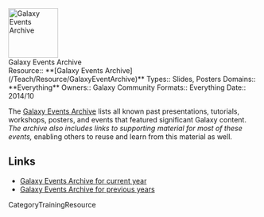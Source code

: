 <div class='center'>
<a href='/Events.md#past_events'><img src='/Images/Logos/galaxyLogoTrimmed.png' alt='Galaxy Events Archive' height="100" /></a>
</div>

<div class="title">Galaxy Events Archive</div>



<div class='deploymentbox'>
 Resource:: **[Galaxy Events Archive](/Teach/Resource/GalaxyEventArchive)**
 Types:: Slides, Posters
 Domains:: **Everything** 
 Owners:: Galaxy Community
 Formats:: Everything  
 Date:: 2014/10 
</div>

The [Galaxy Events Archive](/Events.md#past_events) lists all known past presentations, tutorials, workshops, posters, and events that featured significant Galaxy content.  *The archive also includes links to supporting material for most of these events,* enabling others to reuse and learn from this material as well.  


## Links

* [Galaxy Events Archive for current year](/Events.md#past_events)
* [Galaxy Events Archive for previous years](/Events/Archive)

CategoryTrainingResource
